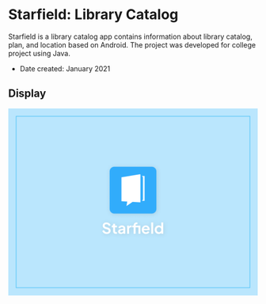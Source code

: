 # Starfield: Library Catalog
Starfield is a library catalog app contains information about library catalog, plan, and location based on Android. The project was developed for college project using Java.

- Date created: January 2021

## Display
![Display](https://raw.githubusercontent.com/luqmanherifa/luqman-herifa-personal-portfolio-v2/main/src/images/mobile_starfield.png)
